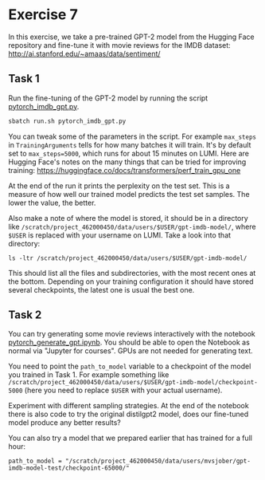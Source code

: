 # Exercise 7

In this exercise, we take a pre-trained GPT-2 model from the Hugging
Face repository and fine-tune it with movie reviews for the IMDB
dataset: http://ai.stanford.edu/~amaas/data/sentiment/

## Task 1

Run the fine-tuning of the GPT-2 model by running the script
[pytorch_imdb_gpt.py](pytorch_imdb_gpt.py).

   ```bash
   sbatch run.sh pytorch_imdb_gpt.py
   ```

You can tweak some of the parameters in the script. For example
`max_steps` in `TrainingArguments` tells for how many batches it will
train. It's by default set to `max_steps=5000`, which runs for about
15 minutes on LUMI. Here are Hugging Face's notes on the many things
that can be tried for improving training:
<https://huggingface.co/docs/transformers/perf_train_gpu_one>

At the end of the run it prints the perplexity on the test set. This
is a measure of how well our trained model predicts the test set
samples. The lower the value, the better.

Also make a note of where the model is stored, it should be in a
directory like
`/scratch/project_462000450/data/users/$USER/gpt-imdb-model/`, where
`$USER` is replaced with your username on LUMI. Take a look into that
directory:

```
ls -ltr /scratch/project_462000450/data/users/$USER/gpt-imdb-model/
```

This should list all the files and subdirectories, with the most
recent ones at the bottom. Depending on your training configuration it
should have stored several checkpoints, the latest one is usual the
best one.

## Task 2

You can try generating some movie reviews interactively with the
notebook [pytorch_generate_gpt.ipynb](pytorch_generate_gpt.ipynb). You
should be able to open the Notebook as normal via "Jupyter for
courses". GPUs are not needed for generating text.

You need to point the `path_to_model` variable to a checkpoint of the
model you trained in Task 1. For example something like
`/scratch/project_462000450/data/users/$USER/gpt-imdb-model/checkpoint-5000`
(here you need to replace `$USER` with your actual username).

Experiment with different sampling strategies. At the end of the
notebook there is also code to try the original distilgpt2 model, does
our fine-tuned model produce any better results?

You can also try a model that we prepared earlier that has trained for
a full hour:

```
path_to_model = "/scratch/project_462000450/data/users/mvsjober/gpt-imdb-model-test/checkpoint-65000/"
```
